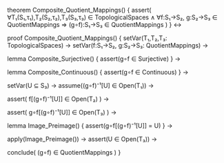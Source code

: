 theorem Composite_Quotient_Mappings() {
  assert(
    ∀T₁(S₁,τ₁),T₂(S₂,τ₂),T₃(S₃,τ₃) ∈ TopologicalSpaces ∧
    ∀f:S₁→S₂, g:S₂→S₃ ∈ QuotientMappings ⇒
    (g∘f):S₁→S₃ ∈ QuotientMappings
  )
} ↔

proof Composite_Quotient_Mappings() {
  setVar(T₁,T₂,T₃: TopologicalSpaces) →
  setVar(f:S₁→S₂, g:S₂→S₃: QuotientMappings) →
  
  lemma Composite_Surjective() {
    assert(g∘f ∈ Surjective)
  } →
  
  lemma Composite_Continuous() {
    assert(g∘f ∈ Continuous)
  } →
  
  setVar(U ⊆ S₃) →
  assume((g∘f)⁻¹[U] ∈ Open(T₁)) →
  
  assert(
    f[(g∘f)⁻¹[U]] ∈ Open(T₂)
  ) →
  
  assert(
    g∘f[(g∘f)⁻¹[U]] ∈ Open(T₃)
  ) →
  
  lemma Image_Preimage() {
    assert(g∘f[(g∘f)⁻¹[U]] = U)
  } →
  
  apply(Image_Preimage()) →
  assert(U ∈ Open(T₃)) →
  
  conclude(
    (g∘f) ∈ QuotientMappings
  )
}